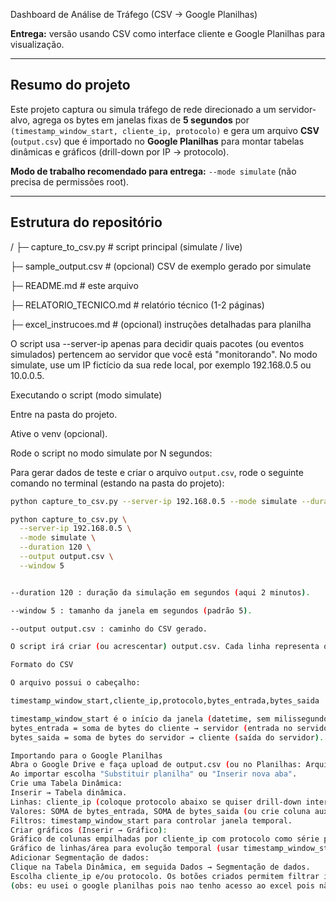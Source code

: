  Dashboard de Análise de Tráfego (CSV → Google Planilhas)

**Entrega:** versão usando CSV como interface cliente e Google Planilhas para visualização.

---

## Resumo do projeto
Este projeto captura ou simula tráfego de rede direcionado a um servidor-alvo, agrega os bytes em janelas fixas de **5 segundos** por `(timestamp_window_start, cliente_ip, protocolo)` e gera um arquivo **CSV** (`output.csv`) que é importado no **Google Planilhas** para montar tabelas dinâmicas e gráficos (drill-down por IP → protocolo).

**Modo de trabalho recomendado para entrega:** `--mode simulate` (não precisa de permissões root).  

---

## Estrutura do repositório
/
├─ capture_to_csv.py # script principal (simulate / live)

├─ sample_output.csv # (opcional) CSV de exemplo gerado por simulate

├─ README.md # este arquivo

├─ RELATORIO_TECNICO.md # relatório técnico (1-2 páginas)

├─ excel_instrucoes.md # (opcional) instruções detalhadas para planilha

O script usa --server-ip apenas para decidir quais pacotes (ou eventos simulados) pertencem ao servidor que você está "monitorando".
No modo simulate, use um IP fictício da sua rede local, por exemplo 192.168.0.5 ou 10.0.0.5.

Executando o script (modo simulate)

Entre na pasta do projeto.

Ative o venv (opcional).

Rode o script no modo simulate por N segundos:

Para gerar dados de teste e criar o arquivo `output.csv`, rode o seguinte comando no terminal (estando na pasta do projeto):

```bash
python capture_to_csv.py --server-ip 192.168.0.5 --mode simulate --duration 120 --output output.csv

python capture_to_csv.py \
  --server-ip 192.168.0.5 \
  --mode simulate \
  --duration 120 \
  --output output.csv \
  --window 5


--duration 120 : duração da simulação em segundos (aqui 2 minutos).

--window 5 : tamanho da janela em segundos (padrão 5).

--output output.csv : caminho do CSV gerado.

O script irá criar (ou acrescentar) output.csv. Cada linha representa o agregado de uma janela de window segundos para um cliente_ip e protocolo.

Formato do CSV

O arquivo possui o cabeçalho:

timestamp_window_start,cliente_ip,protocolo,bytes_entrada,bytes_saida

timestamp_window_start é o início da janela (datetime, sem milissegundos).
bytes_entrada = soma de bytes do cliente → servidor (entrada no servidor).
bytes_saida = soma de bytes do servidor → cliente (saída do servidor).

Importando para o Google Planilhas
Abra o Google Drive e faça upload de output.csv (ou no Planilhas: Arquivo → Importar → Upload).
Ao importar escolha "Substituir planilha" ou "Inserir nova aba".
Crie uma Tabela Dinâmica:
Inserir → Tabela dinâmica.
Linhas: cliente_ip (coloque protocolo abaixo se quiser drill-down interno).
Valores: SOMA de bytes_entrada, SOMA de bytes_saida (ou crie coluna auxiliar bytes_total).
Filtros: timestamp_window_start para controlar janela temporal.
Criar gráficos (Inserir → Gráfico):
Gráfico de colunas empilhadas por cliente_ip com protocolo como série para drill-down visual.
Gráfico de linhas/área para evolução temporal (usar timestamp_window_start como eixo X).
Adicionar Segmentação de dados:
Clique na Tabela Dinâmica, em seguida Dados → Segmentação de dados.
Escolha cliente_ip e/ou protocolo. Os botões criados permitem filtrar interativamente o dashboard.
(obs: eu usei o google planilhas pois nao tenho acesso ao excel pois não comprei o pacote office.)
